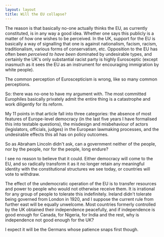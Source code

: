 ```yaml
---
layout: layout
title: Will the EU collapse?
---
```


The reason is that basically no-one actually thinks the EU, as
currently constituted, is in any way a good idea. Whether one says
this publicly is a matter of how one wishes to be perceived. In the
UK, support for the EU is basically a way of signalling that one is
against nationalism, facism, racism, traditionalism, various forms of
conservatism, etc. Opposition to the EU has often been *perceived to
have been* dominated by undesirable types, and certainly the UK's only
substantial racist party is highly Eurosceptic (except inasmuch as it
sees the EU as an instrument for encouraging immigration by white
people).

The common perception of Euroscepticism is wrong, like so many common
perceptions.

So: there was no-one to have my argument with. The most committed
Europhiles basically privately admit the entire thing is a catastrophe
and work diligently for its reform.

My 11 points in that article fall into three categories: the absence
of most features of Europe-level democracy (in the last five years I
have formalised this into testable questions), the misdesign and
misbehaviour of actors (legislators, officials, judges) in the
European lawmaking processes, and the undesirable effects this all has
on policy outcomes.

So as Abraham Lincoln didn't ask, can a government neither of the
people, nor by the people, nor for the people, long endure?

I see no reason to believe that it could. Either democracy will come
to the EU, and so radically transform it as it no longer retain any
meaningful identity with the constitutional structures we see today,
or countries will vote to withdraw.

The effect of the undemocratic operation of the EU is to transfer
resources and power to people who would not otherwise receive them. It
is irrational for any group of people to tolerate this
indefinitely. Ireland didn't tolerate being governed from London in
1920, and I suppose the current rule from further east will be equally
unwelcome. Most countries formerly controlled by the UK obtained their
independence peacefully, and if independence is good enough for
Canada, for Nigeria, for India and the rest, why is independence not
good enough for the UK?

I expect it will be the Germans whose patience snaps first though.



